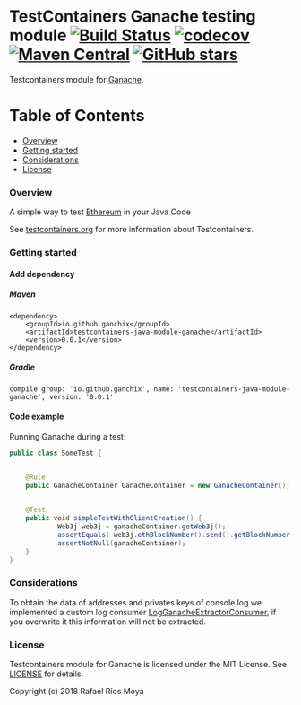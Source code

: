 # TestContainers Ganache testing module [![Build Status](https://travis-ci.org/ganchix/testcontainers-java-module-ganache.svg?branch=master)](https://travis-ci.org/ganchix/testcontainers-java-module-ganache) [![codecov](https://codecov.io/gh/ganchix/testcontainers-java-module-ganache/branch/master/graph/badge.svg)](https://codecov.io/gh/ganchix/testcontainers-java-module-ganache) [![Maven Central](https://maven-badges.herokuapp.com/maven-central/io.github.ganchix/testcontainers-java-module-ganache/badge.svg?style=plastic)](https://maven-badges.herokuapp.com/maven-central/io.github.ganchix/testcontainers-java-module-ganache) [![GitHub stars](https://img.shields.io/github/stars/badges/shields.svg?style=social&label=Star)](https://github.com/ganchix/testcontainers-java-module-ganache)

Testcontainers module for [Ganache](http://truffleframework.com/ganache/).

# Table of Contents
 
- [Overview](#overview)
- [Getting started](#getting-started)
- [Considerations](#considerations)
- [License](#license)


### Overview

A simple way to test [Ethereum](https://www.ethereum.org/) in your Java Code

See [testcontainers.org](https://www.testcontainers.org) for more information about Testcontainers.

### Getting started

#### Add dependency

##### Maven

```
<dependency>
    <groupId>io.github.ganchix</groupId>
    <artifactId>testcontainers-java-module-ganache</artifactId>
    <version>0.0.1</version>
</dependency>
```

##### Gradle

```
compile group: 'io.github.ganchix', name: 'testcontainers-java-module-ganache', version: '0.0.1'
```

#### Code example

Running Ganache during a test:

```java
public class SomeTest {


	@Rule
	public GanacheContainer GanacheContainer = new GanacheContainer();

    
	@Test
	public void simpleTestWithClientCreation() {
            Web3j web3j = ganacheContainer.getWeb3j();
            assertEquals( web3j.ethBlockNumber().send().getBlockNumber(), BigInteger.ZERO);
            assertNotNull(ganacheContainer);
	}
}
```

### Considerations
To obtain the data of addresses and privates keys of console log we implemented a custom log consumer [LogGanacheExtractorConsumer](src/main/java/io/github/ganchix/ganache/LogGanacheExtractorConsumer.java), 
if you overwrite it this information will not be extracted.
 

### License

Testcontainers module for Ganache is licensed under the MIT License. See [LICENSE](LICENSE.md) for details.

Copyright (c) 2018 Rafael Ríos Moya


